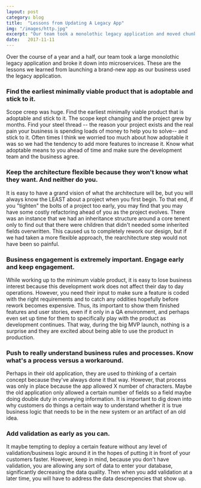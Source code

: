 ```yaml
---
layout: post
category: blog
title:  "Lessons from Updating A Legacy App"
img: "/images/http.jpg"
excerpt: "Our team took a monolothic legacy application and moved chunks into a new app. Here is what we learned."
date:   2017-11-11
---
```

Over the course of a year and a half, our team took a large monolothic legacy application and broke it down into microservices. These are the lessons we learned from launching a brand-new app as our business used the legacy application.

### Find the earliest minimally viable product that is adoptable and stick to it.
Scope creep was huge. Find the earliest minimally viable product that is adoptable and stick to it. The scope kept changing and the project grew by months. Find your steel thread -- the reason your project exists and the real pain your business is spending loads of money to help you to solve-- and stick to it. Often times I think we worried too much about how adoptable it was so we had the tendency to add more features to increase it. Know what adoptable means to you ahead of time and make sure the development team and the business agree.

### Keep the architecture flexible because they won't know what they want. And neither do you.
It is easy to have a grand vision of what the architecture will be, but you will always know the LEAST about a project when you first begin. To that end, if you "tighten" the bolts of a project too early, you may find that you may have some costly refactoring ahead of you as the project evolves. There was an instance that we had an inheritance structure around a core tenent only to find out that there were children that didn't needed some inherited fields overwritten. This caused us to completely rework our design, but if we had taken a more flexible approach, the rearchitecture step would not have been so painful.

### Business engagement is extremely important. Engage early and keep engagement.
While working up to the minimum viable product, it is easy to lose business interest because this development work does not affect their day to day operations. However, you need their input to make sure a feature is coded with the right requirements and to catch any oddities hopefully before rework becomes expensive. Thus, its important to show them finished features and user stories, even if it only in a QA environment, and perhaps even set up time for them to specifically play with the product as development continues. That way, during the big MVP launch, nothing is a surprise and they are excited about being able to use the product in production.

### Push to really understand business rules and processes. Know what's a process versus a workaround.
Perhaps in their old application, they are used to thinking of a certain concept because they've always done it that way. However, that process was only in place because the app allowed X number of characters. Maybe the old application only allowed a certain number of fields so a field maybe doing double duty in conveying information. It is important to dig down into why customers do things a certain way to understand whether it is true business logic that needs to be in the new system or an artifact of an old idea. 

### Add validation as early as you can.
It maybe tempting to deploy a certain feature without any level of validation/business logic around it in the hopes of putting it in front of your customers faster. However, keep in mind, because you don't have validation, you are allowing any sort of data to enter your database, significantly decreasing the data quality. Then when you add validation at a later time, you will have to address the data descrepencies that show up.



